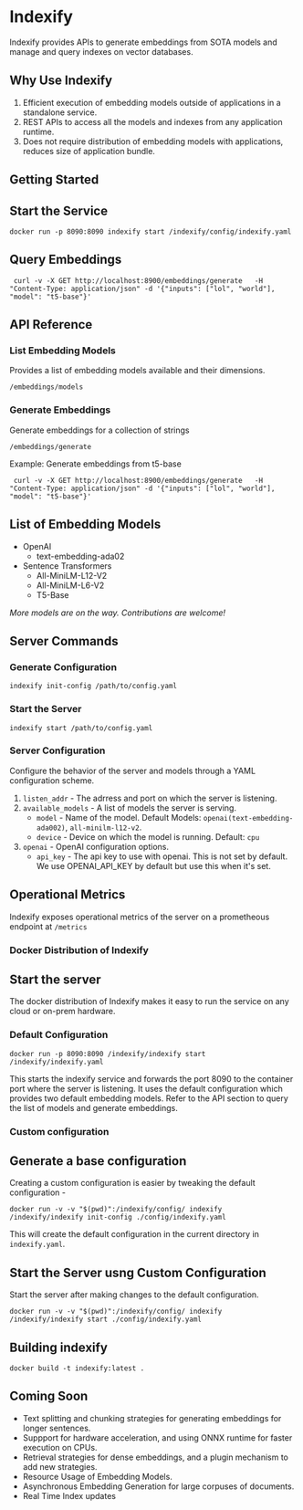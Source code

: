 # Indexify

Indexify provides APIs to generate embeddings from SOTA models and manage and query indexes on vector databases.

## Why Use Indexify
1. Efficient execution of embedding models outside of applications in a standalone service.
2. REST APIs to access all the models and indexes from any application runtime.
4. Does not require distribution of embedding models with applications, reduces size of application bundle.

## Getting Started

## Start the Service
```
docker run -p 8090:8090 indexify start /indexify/config/indexify.yaml
```

## Query Embeddings 
```
 curl -v -X GET http://localhost:8900/embeddings/generate   -H "Content-Type: application/json" -d '{"inputs": ["lol", "world"], "model": "t5-base"}'
```

## API Reference

### List Embedding Models
Provides a list of embedding models available and their dimensions.

```
/embeddings/models
```
### Generate Embeddings
Generate embeddings for a collection of strings

```
/embeddings/generate
```
Example: Generate embeddings from t5-base
```
 curl -v -X GET http://localhost:8900/embeddings/generate   -H "Content-Type: application/json" -d '{"inputs": ["lol", "world"], "model": "t5-base"}'
```

## List of Embedding Models
* OpenAI
   * text-embedding-ada02
* Sentence Transformers
   * All-MiniLM-L12-V2
   * All-MiniLM-L6-V2
   * T5-Base

*More models are on the way. Contributions are welcome!* 


## Server Commands
### Generate Configuration
```
indexify init-config /path/to/config.yaml
```

### Start the Server
```
indexify start /path/to/config.yaml
```

### Server Configuration
Configure the behavior of the server and models through a YAML configuration scheme.
1. `listen_addr` - The adrress and port on which the server is listening.
2. `available_models` - A list of models the server is serving.
    *  `model` -  Name of the model. Default Models: `openai(text-embedding-ada002)`, `all-minilm-l12-v2`.
    *  `device` - Device on which the model is running. Default: `cpu`
3. `openai` - OpenAI configuration options.
    * `api_key` - The api key to use with openai. This is not set by default. We use OPENAI_API_KEY by default but use this when it's set.

## Operational Metrics
Indexify exposes operational metrics of the server on a prometheous endpoint at `/metrics`


### Docker Distribution of Indexify

## Start the server
The docker distribution of Indexify makes it easy to run the service on any cloud or on-prem hardware.

### Default Configuration
```
docker run -p 8090:8090 /indexify/indexify start /indexify/indexify.yaml
```
This starts the indexify service and forwards the port 8090 to the container port where the server is listening. It uses the default configuration which provides two default embedding models. 
Refer to the API section to query the list of models and generate embeddings.

### Custom configuration
## Generate a base configuration
Creating a custom configuration is easier by tweaking the default configuration -
```
docker run -v -v "$(pwd)":/indexify/config/ indexify /indexify/indexify init-config ./config/indexify.yaml
```
This will create the default configuration in the current directory in `indexify.yaml`.

## Start the Server usng Custom Configuration

Start the server after making changes to the default configuration.
```
docker run -v -v "$(pwd)":/indexify/config/ indexify /indexify/indexify start ./config/indexify.yaml
```

## Building indexify
```
docker build -t indexify:latest .
```

## Coming Soon
* Text splitting and chunking strategies for generating embeddings for longer sentences.
* Suppport for hardware acceleration, and using ONNX runtime for faster execution on CPUs.
* Retrieval strategies for dense embeddings, and a plugin mechanism to add new strategies.
* Resource Usage of Embedding Models.
* Asynchronous Embedding Generation for large corpuses of documents.
* Real Time Index updates